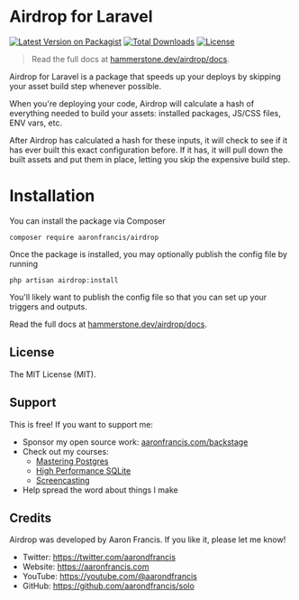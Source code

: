 # Airdrop for Laravel

[![Latest Version on Packagist](https://img.shields.io/packagist/v/aaronfrancis/airdrop)](https://packagist.org/packages/aaronfrancis/airdrop)
[![Total Downloads](https://img.shields.io/packagist/dt/aaronfrancis/airdrop)](https://packagist.org/packages/aaronfrancis/airdrop)
[![License](https://img.shields.io/packagist/l/aaronfrancis/airdrop)](https://packagist.org/packages/aaronfrancis/airdrop)

> Read the full docs at [hammerstone.dev/airdrop/docs](https://hammerstone.dev/airdrop/docs/main/overview).

Airdrop for Laravel is a package that speeds up your deploys by skipping your asset build step whenever possible.

When you're deploying your code, Airdrop will calculate a hash of everything needed to build your assets: installed packages, JS/CSS files, ENV vars, etc.

After Airdrop has calculated a hash for these inputs, it will check to see if it has ever built this exact configuration before. If it has, it will pull down the built assets and put them in place, letting you skip the expensive build step.


# Installation

You can install the package via Composer
```console
composer require aaronfrancis/airdrop
```

Once the package is installed, you may optionally publish the config file by running 
```console
php artisan airdrop:install
```

You'll likely want to publish the config file so that you can set up your triggers and outputs.

Read the full docs at [hammerstone.dev/airdrop/docs](https://hammerstone.dev/airdrop/docs/main/overview).

## License

The MIT License (MIT).

## Support

This is free! If you want to support me:

- Sponsor my open source work: [aaronfrancis.com/backstage](https://aaronfrancis.com/backstage)
- Check out my courses:
    - [Mastering Postgres](https://masteringpostgres.com)
    - [High Performance SQLite](https://highperformancesqlite.com)
    - [Screencasting](https://screencasting.com)
- Help spread the word about things I make

## Credits

Airdrop was developed by Aaron Francis. If you like it, please let me know!

- Twitter: https://twitter.com/aarondfrancis
- Website: https://aaronfrancis.com
- YouTube: https://youtube.com/@aarondfrancis
- GitHub: https://github.com/aarondfrancis/solo
